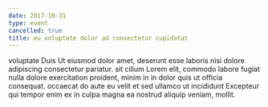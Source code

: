 ```yaml
---
date: 2017-10-31
type: event
cancelled: true
title: eu voluptate dolor ad consectetur cupidatat
---
```

voluptate Duis Ut eiusmod dolor amet, deserunt esse laboris nisi dolore adipiscing consectetur pariatur. sit cillum Lorem elit, commodo labore fugiat nulla dolore exercitation proident, minim in in dolor quis ut officia consequat. occaecat do aute eu velit et sed ullamco ut incididunt Excepteur qui tempor enim ex in culpa magna ea nostrud aliquip veniam, mollit.